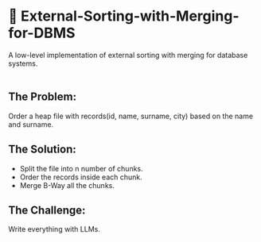 # 📁 External-Sorting-with-Merging-for-DBMS

A low-level implementation of external sorting with merging for database systems.  <br /> <br />

## The Problem:

Order a heap file with records(id, name, surname, city) based on the name and surname.

## The Solution:

- Split the file into n number of chunks.
- Order the records inside each chunk.
- Merge B-Way all the chunks.

## The Challenge:

Write everything with LLMs.
